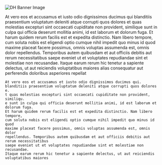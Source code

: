 ![DH Banner Image](https://soic.iupui.edu/files/digital-humanities-minor.jpg)

At vero eos et accusamus et iusto odio dignissimos ducimus qui blanditiis praesentium voluptatum deleniti atque corrupti quos dolores et quas molestias excepturi sint occaecati cupiditate non provident, similique sunt in culpa qui officia deserunt mollitia animi, id est laborum et dolorum fuga. Et harum quidem rerum facilis est et expedita distinctio. Nam libero tempore, cum soluta nobis est eligendi optio cumque nihil impedit quo minus id quod maxime placeat facere possimus, omnis voluptas assumenda est, omnis dolor repellendus. Temporibus autem quibusdam et aut officiis debitis aut rerum necessitatibus saepe eveniet ut et voluptates repudiandae sint et molestiae non recusandae. Itaque earum rerum hic tenetur a sapiente delectus, ut aut reiciendis voluptatibus maiores alias consequatur aut perferendis doloribus asperiores repellat

```
At vero eos et accusamus et iusto odio dignissimos ducimus qui.
blanditiis praesentium voluptatum deleniti atque corrupti quos dolores e.
t quas molestias excepturi sint occaecati cupiditate non provident, similiqu.
e sunt in culpa qui officia deserunt mollitia animi, id est laborum et dolorum fuga. 
Et harum quidem rerum facilis est et expedita distinctio. Nam libero tempore, 
cum soluta nobis est eligendi optio cumque nihil impedit quo minus id quod
maxime placeat facere possimus, omnis voluptas assumenda est, omnis dolor
repellendus. Temporibus autem quibusdam et aut officiis debitis aut rerum necessitatibus 
saepe eveniet ut et voluptates repudiandae sint et molestiae non recusandae.
Itaque earum rerum hic tenetur a sapiente delectus, ut aut reiciendis voluptatibus maiores 
```


